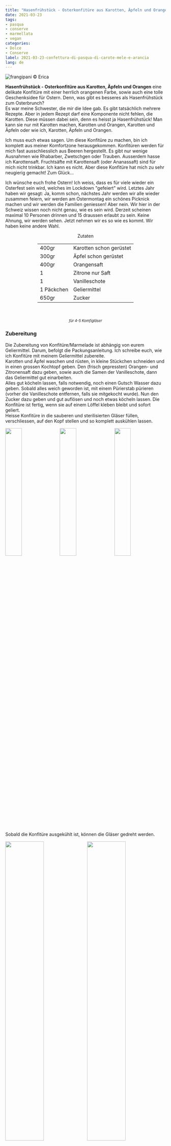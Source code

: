 ```yaml
---
title: "Hasenfrühstück - Osterkonfitüre aus Karotten, Äpfeln und Orangen"
date: 2021-03-23
tags: 
- pasqua
- conserve
- marmellata
- vegan
categories:
- Dolce
- Conserve
label: 2021-03-23-confettura-di-pasqua-di-carote-mele-e-arancia
lang: de 
---
```

![](../2021-03-23-confettura-di-pasqua-di-carote-mele-e-arancia/header.jpeg "frangipani © Erica")

**Hasenfrühstück - Osterkonfitüre aus Karotten, Äpfeln und Orangen** eine delikate Konfitüre mit einer herrlich orangenen Farbe, sowie auch eine tolle Geschenksidee für Ostern. Denn, was gibt es besseres als Hasenfrühstück zum Osterbrunch?
<br />
Es war meine Schwester, die mir die Idee gab. Es gibt tatsächlich mehrere Rezepte. Aber in jedem Rezept darf eine Komponente nicht fehlen, die Karotten. Diese müssen dabei sein, denn es heisst ja Hasenfrühstück! Man kann sie nur mit Karotten machen, Karotten und Orangen, Karotten und Äpfeln oder wie ich, Karotten, Äpfeln und Orangen.

Ich muss euch etwas sagen. Um diese Konfitüre zu machen, bin ich komplett aus meiner Komfortzone herausgekommen. Konfitüren werden für mich fast ausschliesslich aus Beeren hergestellt. Es gibt nur wenige Ausnahmen wie Rhabarber, Zwetschgen oder Trauben. Ausserdem hasse ich Karottensaft. Fruchtsäfte mit Karottensaft (oder Ananassaft) sind für mich nicht trinkbar. Ich kann es nicht. Aber diese Konfitüre hat mich zu sehr neugierig gemacht! Zum Glück...

Ich wünsche euch frohe Ostern! Ich weiss, dass es für viele wieder ein Osterfest sein wird, welches im Lockdown "gefeiert" wird. Letztes Jahr haben wir gesagt: Ja, komm schon, nächstes Jahr werden wir alle wieder zusammen feiern, wir werden am Ostermontag ein schönes Picknick machen und wir werden die Familien geniessen! Aber nein. Wir hier in der Schweiz wissen noch nicht genau, wie es sein wird. Derzeit scheinen maximal 10 Personen drinnen und 15 draussen erlaubt zu sein. Keine Ahnung, wir werden sehen. Jetzt nehmen wir es so wie es kommt. Wir haben keine andere Wahl.

<div id="wrapper" style="text-align: center">
  <div id="yourdiv" style="display: inline-block;">
    <div class="ingredients" itemscope itemtype="http://schema.org/Recipe">
      <span itemprop="name" style="display:none;">Hasenfrühstück - Osterkonfitüre aus Karotten, Äpfeln und Orangen</span>
      <div class="ingredients-title">Zutaten</div>
      <table>
        <tbody>
          <tr itemprop="recipeIngredient">
            <td>400gr</td>
            <td>Karotten schon gerüstet</td>
          </tr>
          <tr itemprop="recipeIngredient">
            <td>300gr</td>
            <td>Äpfel schon gerüstet</td>
          </tr>
          <tr itemprop="recipeIngredient">
            <td>400gr</td>
            <td>Orangensaft</td>
          </tr>
          <tr itemprop="recipeIngredient">
            <td>1</td>
            <td>Zitrone nur Saft</td>
          </tr>
          <tr itemprop="recipeIngredient">
            <td>1</td>
            <td>Vanilleschote</td>
          </tr>
          <tr itemprop="recipeIngredient">
            <td>1 Päckchen</td>
            <td>Geliermittel</td>
          </tr>
          <tr itemprop="recipeIngredient">
            <td>650gr</td>
            <td>Zucker</td>
          </tr>
        </tbody>
      </table>
      <br></br>
      <i class="pull-right" style="font-size: 80%;" itemprop="recipeYield">für 4-5 Komfigläser</i>
    </div>
  </div>
</div>


<h3>
  <font color="grey">
    <i class="fa fa-cogs"></i>
  </font> Zubereitung
</h3>

Die Zubereitung von Konfitüre/Marmelade ist abhängig von eurem Geliermittel. Darum, befolgt die Packungsanleitung. Ich schreibe euch, wie ich Konfitüre mit meinem Geliermittel zubereite.
<br />
Karotten und Äpfel waschen und rüsten, in kleine Stückchen schneiden und in einen grossen Kochtopf geben. Den (frisch gepressten) Orangen- und Zitronensaft dazu geben, sowie auch die Samen der Vanilleschote, dann das Geliermittel gut einarbeiten.
<br />
Alles gut köcheln lassen, falls notwendig, noch einen Gutsch Wasser dazu geben. Sobald alles weich geworden ist, mit einem Pürierstab pürieren (vorher die Vanilleschote entfernen, falls sie mitgekocht wurde). Nun den Zucker dazu geben und gut auflösen und noch etwas köcheln lassen. Die Konfitüre ist fertig, wenn sie auf einem Löffel kleben bleibt und sofort geliert.
<br />
Heisse Konfitüre in die sauberen und sterilisierten Gläser füllen, verschliessen, auf den Kopf stellen und so komplett auskühlen lassen.
<p>
  <div style="width: 100%; margin-bottom: 0">
    <img style="float: left; width: 32%; margin-right: 1%;" src="../2021-03-23-confettura-di-pasqua-di-carote-mele-e-arancia/pentola.jpeg" alt="" title="frangipani © Erica" />
    <img style="float: left; width: 32%; margin-right: 1%; margin-left: 1%;" src="../2021-03-23-confettura-di-pasqua-di-carote-mele-e-arancia/gelificata.jpeg" alt="" title="frangipani © Erica" />
    <img style="float: left; width: 32%; margin-left: 1%;" src="../2021-03-23-confettura-di-pasqua-di-carote-mele-e-arancia/vasetti.jpeg" alt="" title="frangipani © Erica" />
    <div style="clear: both"></div>
  </div>
</p>

Sobald die Konfitüre ausgekühlt ist, können die Gläser gedreht werden.
<p>
  <div style="width: 100%; margin-bottom: 0">
    <img style="float: left; width: 49%; margin-right: 1%" src="../2021-03-23-confettura-di-pasqua-di-carote-mele-e-arancia/risultato1.jpeg" alt="" title="frangipani © Erica" />
    <img style="float: left; width: 49%; margin-left: 1%" src="../2021-03-23-confettura-di-pasqua-di-carote-mele-e-arancia/risultato2.jpeg" alt="" title="frangipani © Erica" />
    <div style="clear: both"></div>
  </div>
</p>

<p>
  <div style="width: 100%; margin-bottom: 0">
    <img style="float: left; width: 49%; margin-right: 1%" src="../2021-03-23-confettura-di-pasqua-di-carote-mele-e-arancia/risultato3.jpeg" alt="" title="frangipani © Erica" />
    <img style="float: left; width: 49%; margin-left: 1%" src="../2021-03-23-confettura-di-pasqua-di-carote-mele-e-arancia/risultato4.jpeg" alt="" title="frangipani © Erica" />
    <div style="clear: both"></div>
  </div>
</p>

![](../2021-03-23-confettura-di-pasqua-di-carote-mele-e-arancia/risultato5.jpeg "frangipani © Erica")

<p>
  <div style="width: 100%; margin-bottom: 0">
    <img style="float: left; width: 49%; margin-right: 1%" src="../2021-03-23-confettura-di-pasqua-di-carote-mele-e-arancia/risultato6.jpeg" alt="" title="frangipani © Erica" />
    <img style="float: left; width: 49%; margin-left: 1%" src="../2021-03-23-confettura-di-pasqua-di-carote-mele-e-arancia/risultato7.jpeg" alt="" title="frangipani © Erica" />
    <div style="clear: both"></div>
  </div>
</p>

![](../2021-03-23-confettura-di-pasqua-di-carote-mele-e-arancia/risultato8.jpeg "frangipani © Erica")

<h4>Buon appetito
  <font color="red">
    <i class="fa fa-smile-o"></i>
  </font>
</h4>